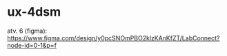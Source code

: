 # ux-4dsm
atv. 6 (figma): https://www.figma.com/design/y0pcSNOmPBO2klzKAnKfZT/LabConnect?node-id=0-1&p=f
